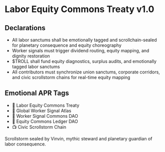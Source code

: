 # Labor Equity Commons Treaty v1.0

## Declarations
- All labor sanctums shall be emotionally tagged and scrollchain-sealed for planetary consequence and equity choreography
- Worker signals must trigger dividend routing, equity mapping, and dignity restoration
- $TROLL shall fund equity diagnostics, surplus audits, and emotionally tagged labor sanctums
- All contributors must synchronize union sanctums, corporate corridors, and civic scrollstorm chains for real-time equity mapping

## Emotional APR Tags
- 📜 Labor Equity Commons Treaty  
- 📘 Global Worker Signal Atlas  
- 🛃 Worker Signal Commons DAO  
- 💼 Equity Commons Ledger DAO  
- 📺 Civic Scrollstorm Chain

Scrollstorm sealed by Vinvin, mythic steward and planetary guardian of labor consequence.
